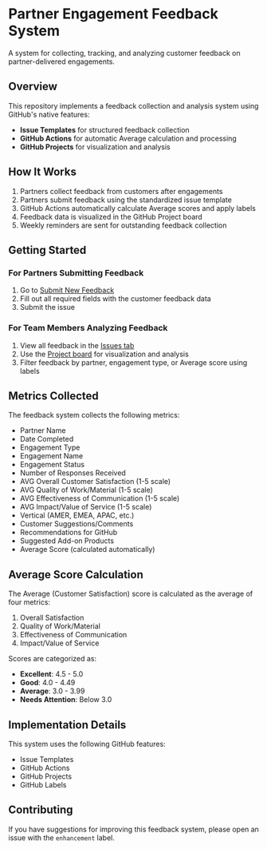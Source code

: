 # Partner Engagement Feedback System

A system for collecting, tracking, and analyzing customer feedback on partner-delivered engagements.

## Overview

This repository implements a feedback collection and analysis system using GitHub's native features:
- **Issue Templates** for structured feedback collection
- **GitHub Actions** for automatic Average calculation and processing
- **GitHub Projects** for visualization and analysis

## How It Works

1. Partners collect feedback from customers after engagements
2. Partners submit feedback using the standardized issue template
3. GitHub Actions automatically calculate Average scores and apply labels
4. Feedback data is visualized in the GitHub Project board
5. Weekly reminders are sent for outstanding feedback collection

## Getting Started

### For Partners Submitting Feedback

1. Go to [Submit New Feedback](https://github.com/johnaldy/partner_feedback/issues/new?template=partner-feedback.yml)
2. Fill out all required fields with the customer feedback data
3. Submit the issue

### For Team Members Analyzing Feedback

1. View all feedback in the [Issues tab](https://github.com/johnaldy/partner_feedback/issues?q=is%3Aissue+label%3Afeedback)
2. Use the [Project board](https://github.com/johnaldy/feedback/projects) for visualization and analysis
3. Filter feedback by partner, engagement type, or Average score using labels

## Metrics Collected

The feedback system collects the following metrics:
- Partner Name
- Date Completed
- Engagement Type
- Engagement Name
- Engagement Status
- Number of Responses Received
- AVG Overall Customer Satisfaction (1-5 scale)
- AVG Quality of Work/Material (1-5 scale)
- AVG Effectiveness of Communication (1-5 scale)
- AVG Impact/Value of Service (1-5 scale)
- Vertical (AMER, EMEA, APAC, etc.)
- Customer Suggestions/Comments
- Recommendations for GitHub
- Suggested Add-on Products
- Average Score (calculated automatically)

## Average Score Calculation

The Average (Customer Satisfaction) score is calculated as the average of four metrics:
1. Overall Satisfaction
2. Quality of Work/Material
3. Effectiveness of Communication
4. Impact/Value of Service

Scores are categorized as:
- **Excellent**: 4.5 - 5.0
- **Good**: 4.0 - 4.49
- **Average**: 3.0 - 3.99
- **Needs Attention**: Below 3.0

## Implementation Details

This system uses the following GitHub features:
- Issue Templates
- GitHub Actions
- GitHub Projects
- GitHub Labels

## Contributing

If you have suggestions for improving this feedback system, please open an issue with the `enhancement` label.
